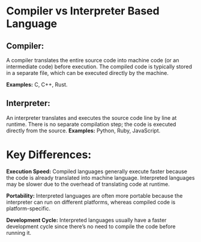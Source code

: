 # Compiler vs Interpreter Based Language
## Compiler:
A compiler translates the entire source code into machine code (or an intermediate code) before execution.
The compiled code is typically stored in a separate file, which can be executed directly by the machine.

**Examples:** C, C++, Rust.

## Interpreter:
An interpreter translates and executes the source code line by line at runtime.
There is no separate compilation step; the code is executed directly from the source.
**Examples:** Python, Ruby, JavaScript.

# Key Differences:
**Execution Speed:** Compiled languages generally execute faster because the code is already translated into machine language. Interpreted languages may be slower due to the overhead of translating code at runtime.

**Portability:** Interpreted languages are often more portable because the interpreter can run on different platforms, whereas compiled code is platform-specific.

**Development Cycle:** Interpreted languages usually have a faster development cycle since there’s no need to compile the code before running it.
